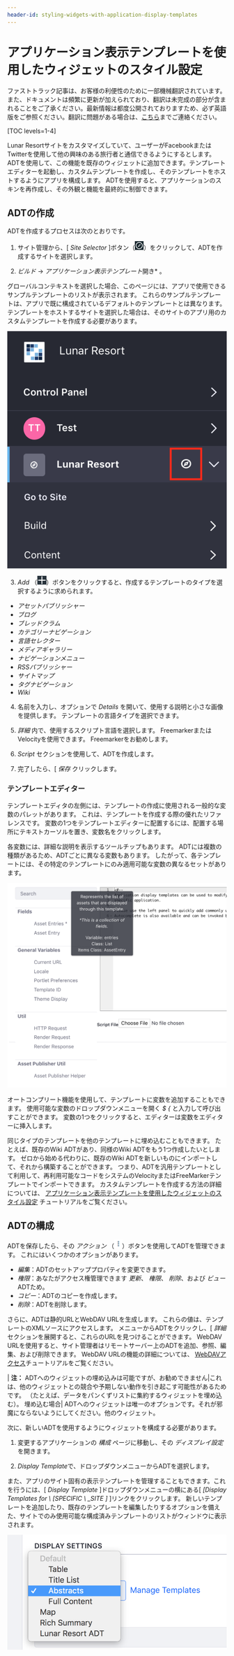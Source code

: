 ```yaml
---
header-id: styling-widgets-with-application-display-templates
---
```


# アプリケーション表示テンプレートを使用したウィジェットのスタイル設定

<p class="alert alert-info"><span class="wysiwyg-color-blue120">ファストトラック記事は、お客様の利便性のために一部機械翻訳されています。また、ドキュメントは頻繁に更新が加えられており、翻訳は未完成の部分が含まれることをご了承ください。最新情報は都度公開されておりますため、必ず英語版をご参照ください。翻訳に問題がある場合は、<a href="mailto:support-content-jp@liferay.com">こちら</a>までご連絡ください。</span></p>

[TOC levels=1-4]

Lunar Resortサイトをカスタマイズしていて、ユーザーがFacebookまたはTwitterを使用して他の興味のある旅行者と通信できるようにするとします。 ADTを使用して、この機能を既存のウィジェットに追加できます。テンプレートエディターを起動し、カスタムテンプレートを作成し、そのテンプレートをホストするようにアプリを構成します。 ADTを使用すると、アプリケーションのスキンを再作成し、その外観と機能を最終的に制御できます。

## ADTの作成

ADTを作成するプロセスは次のとおりです。

1.  サイト管理から、[ *Site Selector* ]ボタン（![Compass](../../../../../images/icon-compass.png)）をクリックして、ADTを作成するサイトを選択します。

2.  *ビルド* → *アプリケーション表示テンプレート*開き* 。</p></li> </ol>

グローバルコンテキストを選択した場合、このページには、アプリで使用できるサンプルテンプレートのリストが表示されます。 これらのサンプルテンプレートは、アプリで既に構成されているデフォルトのテンプレートとは異なります。 テンプレートをホストするサイトを選択した場合は、そのサイトのアプリ用のカスタムテンプレートを作成する必要があります。

![図1：[サイトの管理]ドロップダウンメニューでは、アプリケーションの表示テンプレートが存在するコンテキストを選択できます。](../../../../../images/context-selector.png)

3.  *Add* （![Add](../../../../../images/icon-add-app.png)）ボタンをクリックすると、作成するテンプレートのタイプを選択するように求められます。

<!-- end list -->

  - *アセットパブリッシャー*
  - *ブログ*
  - *ブレッドクラム*
  - *カテゴリーナビゲーション*
  - *言語セレクター*
  - *メディアギャラリー*
  - *ナビゲーションメニュー*
  - *RSSパブリッシャー*
  - *サイトマップ*
  - *タグナビゲーション*
  - *Wiki*

<!-- end list -->

4.  名前を入力し、オプションで *Details* を開いて、使用する説明と小さな画像を提供します。 テンプレートの言語タイプを選択できます。

5.  *詳細* 内で、使用するスクリプト言語を選択します。 FreemarkerまたはVelocityを使用できます。 Freemarkerをお勧めします。

6.  *Script* セクションを使用して、ADTを作成します。

7.  完了したら、[ *保存* クリックします。

### テンプレートエディター

テンプレートエディタの左側には、テンプレートの作成に使用される一般的な変数のパレットがあります。 これは、テンプレートを作成する際の優れたリファレンスです。 変数の1つをテンプレートエディターに配置するには、配置する場所にテキストカーソルを置き、変数名をクリックします。

各変数には、詳細な説明を表示するツールチップもあります。 ADTには複数の種類があるため、ADTごとに異なる変数もあります。 したがって、各テンプレートには、その特定のテンプレートにのみ適用可能な変数の異なるセットがあります。

![図2：Liferayは、ADTをカスタマイズするための多目的なスクリプトエディターを提供します。](../../../../../images/adt-script-editor.png)

オートコンプリート機能を使用して、テンプレートに変数を追加することもできます。 使用可能な変数のドロップダウンメニューを開く *$ {* と入力して呼び出すことができます。 変数の1つをクリックすると、エディターは変数をエディターに挿入します。

同じタイプのテンプレートを他のテンプレートに埋め込むこともできます。 たとえば、既存のWiki ADTがあり、同様のWiki ADTをもう1つ作成したいとします。 ゼロから始める代わりに、既存のWiki ADTを新しいものにインポートして、それから構築することができます。 つまり、ADTを汎用テンプレートとして利用して、再利用可能なコードをシステムのVelocityまたはFreeMarkerテンプレートでインポートできます。 カスタムテンプレートを作成する方法の詳細については、 [アプリケーション表示テンプレートを使用したウィジェットのスタイル設定](/docs/7-1/user/-/knowledge_base/u/styling-widgets-with-application-display-templates) チュートリアルをご覧ください。

## ADTの構成

ADTを保存したら、その *アクション* （![Actions](../../../../../images/icon-actions.png)）ボタンを使用してADTを管理できます。 これにはいくつかのオプションがあります。

  - *編集*：ADTのセットアッププロパティを変更できます。
  - *権限*：あなたがアクセス権管理できます *更新*、 *権限*、 *削除*、および *ビュー* ADTため。
  - *コピー*：ADTのコピーを作成します。
  - *削除*：ADTを削除します。

さらに、ADTは静的URLとWebDAV URLを生成します。 これらの値は、テンプレートのXMLソースにアクセスします。 メニューからADTをクリックし、[ *詳細* セクションを展開すると、これらのURLを見つけることができます。 WebDAV URLを使用すると、サイト管理者はリモートサーバー上のADTを追加、参照、編集、および削除できます。 WebDAV URLの機能の詳細については、 [WebDAVアクセス](/docs/7-1/user/-/knowledge_base/u/desktop-access-to-documents-and-media)チュートリアルをご覧ください。

| **注：** ADTへのウィジェットの埋め込みは可能ですが、お勧めできません|これは、他のウィジェットとの競合や予期しない動作を引き起こす可能性があるためです。 （たとえば、データをパンくずリストに集約するウィジェットを埋め込む）。 埋め込む場合| ADTへのウィジェットは唯一のオプションです。それが邪魔にならないようにしてください。他のウィジェット。

次に、新しいADTを使用するようにウィジェットを構成する必要があります。

1.  変更するアプリケーションの *構成* ページに移動し、その *ディスプレイ設定*を開きます。

2.  *Display Template*で、ドロップダウンメニューからADTを選択します。

また、アプリのサイト固有の表示テンプレートを管理することもできます。これを行うには、[ *Display Template* ]ドロップダウンメニューの横にある[ *[Display Templates for \ [SPECIFIC \ _SITE \]* ]リンクをクリックします。 新しいテンプレートを追加したり、既存のテンプレートを編集したりするオプションを備えた、サイトでのみ使用可能な構成済みテンプレートのリストがウィンドウに表示されます。

![図3：アプリの*構成*メニューで、使用可能なADTを編集および管理できます。](../../../../../images/adt-configuration.png)
